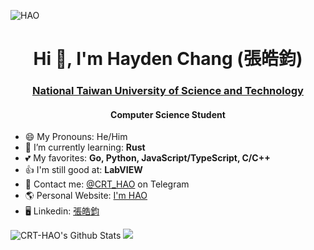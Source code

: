 ![HAO](https://user-images.githubusercontent.com/31580253/111883320-836ec680-89f5-11eb-829b-87a4ad779226.png)

<h1 align="center">Hi 👋, I'm Hayden Chang (張皓鈞)</h1>
<h3 align="center"><a href="https://www.ntust.edu.tw/" target="_blank">National Taiwan University of Science and Technology</a></h3>
<h4 align="center">Computer Science Student</h4>

- 😄 My Pronouns: He/Him
- 🌱 I’m currently learning: **Rust**
- 💕 My favorites: **Go, Python, JavaScript/TypeScript, C/C++**
- 👍 I'm still good at: **LabVIEW**
- 💬 Contact me: [@CRT_HAO](https://t.me/crt_hao) on Telegram
- 🌎 Personal Website: [I'm HAO](https://crt-hao.github.io)
- 🖥 Linkedin: [張皓鈞](https://www.linkedin.com/in/crthao)

<img src="https://github-readme-stats.vercel.app/api?username=CRT-HAO&theme=default&show_icons=true" alt="CRT-HAO's Github Stats" />
<img src="https://github-readme-stats.vercel.app/api/top-langs/?username=CRT-HAO&layout=compact&card_width=445&hide=html" />
